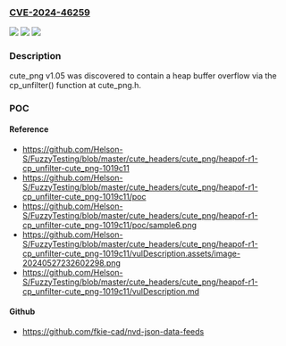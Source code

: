 ### [CVE-2024-46259](https://cve.mitre.org/cgi-bin/cvename.cgi?name=CVE-2024-46259)
![](https://img.shields.io/static/v1?label=Product&message=n%2Fa&color=blue)
![](https://img.shields.io/static/v1?label=Version&message=n%2Fa&color=blue)
![](https://img.shields.io/static/v1?label=Vulnerability&message=n%2Fa&color=brighgreen)

### Description

cute_png v1.05 was discovered to contain a heap buffer overflow via the cp_unfilter() function at cute_png.h.

### POC

#### Reference
- https://github.com/Helson-S/FuzzyTesting/blob/master/cute_headers/cute_png/heapof-r1-cp_unfilter-cute_png-1019c11
- https://github.com/Helson-S/FuzzyTesting/blob/master/cute_headers/cute_png/heapof-r1-cp_unfilter-cute_png-1019c11/poc
- https://github.com/Helson-S/FuzzyTesting/blob/master/cute_headers/cute_png/heapof-r1-cp_unfilter-cute_png-1019c11/poc/sample6.png
- https://github.com/Helson-S/FuzzyTesting/blob/master/cute_headers/cute_png/heapof-r1-cp_unfilter-cute_png-1019c11/vulDescription.assets/image-20240527232602298.png
- https://github.com/Helson-S/FuzzyTesting/blob/master/cute_headers/cute_png/heapof-r1-cp_unfilter-cute_png-1019c11/vulDescription.md

#### Github
- https://github.com/fkie-cad/nvd-json-data-feeds

